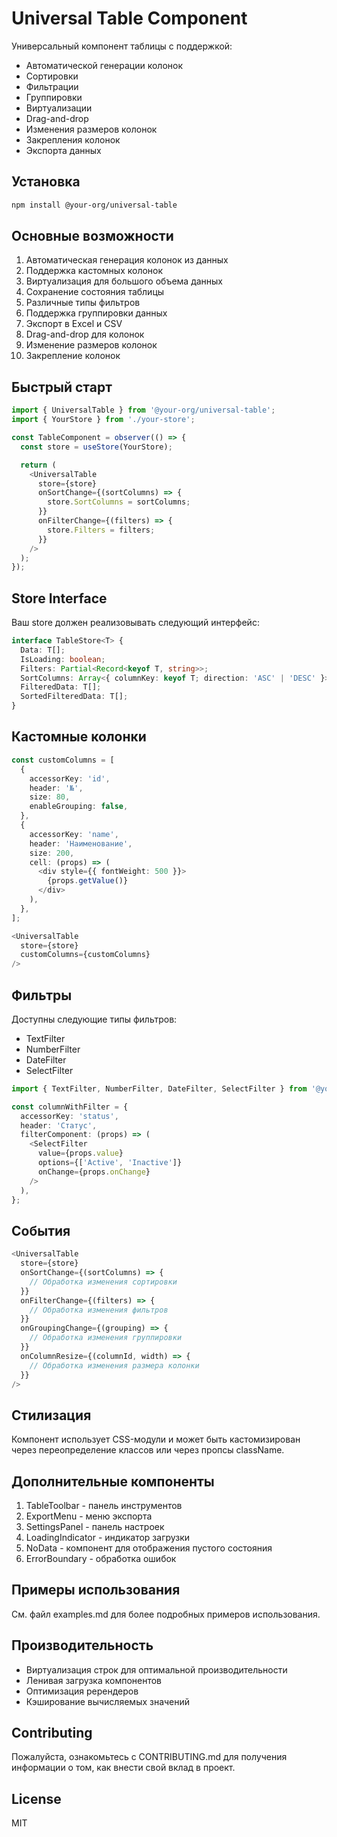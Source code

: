 # Universal Table Component

Универсальный компонент таблицы с поддержкой:
- Автоматической генерации колонок
- Сортировки
- Фильтрации
- Группировки
- Виртуализации
- Drag-and-drop
- Изменения размеров колонок
- Закрепления колонок
- Экспорта данных

## Установка

```bash
npm install @your-org/universal-table
```

## Основные возможности

1. Автоматическая генерация колонок из данных
2. Поддержка кастомных колонок
3. Виртуализация для большого объема данных
4. Сохранение состояния таблицы
5. Различные типы фильтров
6. Поддержка группировки данных
7. Экспорт в Excel и CSV
8. Drag-and-drop для колонок
9. Изменение размеров колонок
10. Закрепление колонок

## Быстрый старт

```typescript
import { UniversalTable } from '@your-org/universal-table';
import { YourStore } from './your-store';

const TableComponent = observer(() => {
  const store = useStore(YourStore);

  return (
    <UniversalTable
      store={store}
      onSortChange={(sortColumns) => {
        store.SortColumns = sortColumns;
      }}
      onFilterChange={(filters) => {
        store.Filters = filters;
      }}
    />
  );
});
```

## Store Interface

Ваш store должен реализовывать следующий интерфейс:

```typescript
interface TableStore<T> {
  Data: T[];
  IsLoading: boolean;
  Filters: Partial<Record<keyof T, string>>;
  SortColumns: Array<{ columnKey: keyof T; direction: 'ASC' | 'DESC' }>;
  FilteredData: T[];
  SortedFilteredData: T[];
}
```

## Кастомные колонки

```typescript
const customColumns = [
  {
    accessorKey: 'id',
    header: '№',
    size: 80,
    enableGrouping: false,
  },
  {
    accessorKey: 'name',
    header: 'Наименование',
    size: 200,
    cell: (props) => (
      <div style={{ fontWeight: 500 }}>
        {props.getValue()}
      </div>
    ),
  },
];

<UniversalTable
  store={store}
  customColumns={customColumns}
/>
```

## Фильтры

Доступны следующие типы фильтров:
- TextFilter
- NumberFilter
- DateFilter
- SelectFilter

```typescript
import { TextFilter, NumberFilter, DateFilter, SelectFilter } from '@your-org/universal-table';

const columnWithFilter = {
  accessorKey: 'status',
  header: 'Статус',
  filterComponent: (props) => (
    <SelectFilter
      value={props.value}
      options={['Active', 'Inactive']}
      onChange={props.onChange}
    />
  ),
};
```

## События

```typescript
<UniversalTable
  store={store}
  onSortChange={(sortColumns) => {
    // Обработка изменения сортировки
  }}
  onFilterChange={(filters) => {
    // Обработка изменения фильтров
  }}
  onGroupingChange={(grouping) => {
    // Обработка изменения группировки
  }}
  onColumnResize={(columnId, width) => {
    // Обработка изменения размера колонки
  }}
/>
```

## Стилизация

Компонент использует CSS-модули и может быть кастомизирован через переопределение классов или через пропсы className.

## Дополнительные компоненты

1. TableToolbar - панель инструментов
2. ExportMenu - меню экспорта
3. SettingsPanel - панель настроек
4. LoadingIndicator - индикатор загрузки
5. NoData - компонент для отображения пустого состояния
6. ErrorBoundary - обработка ошибок

## Примеры использования

См. файл examples.md для более подробных примеров использования.

## Производительность

- Виртуализация строк для оптимальной производительности
- Ленивая загрузка компонентов
- Оптимизация ререндеров
- Кэширование вычисляемых значений

## Contributing

Пожалуйста, ознакомьтесь с CONTRIBUTING.md для получения информации о том, как внести свой вклад в проект.

## License

MIT